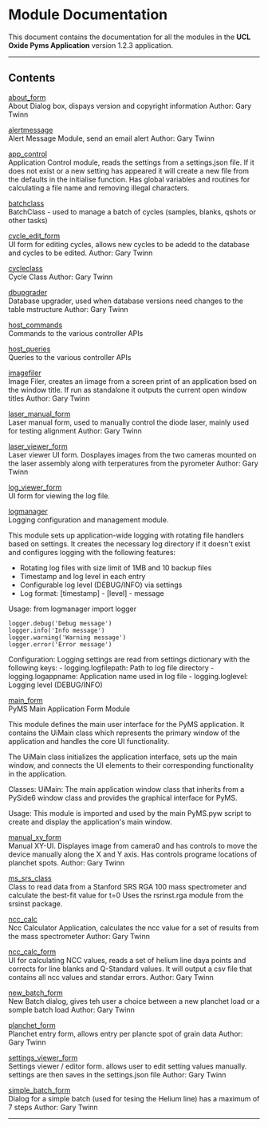 # Module Documentation


This document contains the documentation for all the modules in the **UCL Oxide Pyms Application** version 1.2.3 application.

---

## Contents


[about_form](./about_form.md)  
About Dialog box, dispays version and copyright information
Author: Gary Twinn

[alertmessage](./alertmessage.md)  
Alert Message Module, send an email alert
Author: Gary Twinn

[app_control](./app_control.md)  
Application Control module, reads the settings from a settings.json file. If it does not exist or a new setting
has appeared it will create a new file from the defaults in the initialise function. Has global variables and routines
for calculating a file name and removing illegal characters.

[batchclass](./batchclass.md)  
BatchClass - used to manage a batch of cycles (samples, blanks, qshots or other tasks)

[cycle_edit_form](./cycle_edit_form.md)  
UI form for editing cycles, allows new cycles to be adedd to the database and cycles to be edited.
Author: Gary Twinn

[cycleclass](./cycleclass.md)  
Cycle Class
Author: Gary Twinn

[dbupgrader](./dbupgrader.md)  
Database upgrader, used when database versions need changes to the table mstructure
Author: Gary Twinn

[host_commands](./host_commands.md)  
Commands to the various controller APIs

[host_queries](./host_queries.md)  
Queries to the various controller APIs

[imagefiler](./imagefiler.md)  
Image Filer, creates an iimage from a screen print of an application bsed on the window title. If run as standalone
it outputs the current open window titles
Author: Gary Twinn

[laser_manual_form](./laser_manual_form.md)  
Laser manual form, used to manually control the diode laser, mainly used for testing alignment
Author: Gary Twinn

[laser_viewer_form](./laser_viewer_form.md)  
Laser viewer UI form. Dosplayes images from the two cameras mounted on the laser assembly along with terperatures from
the pyrometer
Author: Gary Twinn

[log_viewer_form](./log_viewer_form.md)  
UI form for viewing the log file.

[logmanager](./logmanager.md)  
Logging configuration and management module.

This module sets up application-wide logging with rotating file handlers based on settings.
It creates the necessary log directory if it doesn't exist and configures logging with
the following features:

- Rotating log files with size limit of 1MB and 10 backup files
- Timestamp and log level in each entry
- Configurable log level (DEBUG/INFO) via settings
- Log format: [timestamp] - [level] - message

Usage:
    from logmanager import logger

    logger.debug('Debug message')
    logger.info('Info message')
    logger.warning('Warning message')
    logger.error('Error message')

Configuration:
    Logging settings are read from settings dictionary with the following keys:
    - logging.logfilepath: Path to log file directory
    - logging.logappname: Application name used in log file
    - logging.loglevel: Logging level (DEBUG/INFO)

[main_form](./main_form.md)  
PyMS Main Application Form Module

This module defines the main user interface for the PyMS application.
It contains the UiMain class which represents the primary window of the
application and handles the core UI functionality.

The UiMain class initializes the application interface, sets up the main window,
and connects the UI elements to their corresponding functionality in the application.

Classes:
    UiMain: The main application window class that inherits from a PySide6 window class
            and provides the graphical interface for PyMS.

Usage:
    This module is imported and used by the main PyMS.pyw script to create
    and display the application's main window.

[manual_xy_form](./manual_xy_form.md)  
Manual XY-UI. Displayes image from camera0 and has controls to move the device manually along the X and Y axis. Has
controls programe locations of planchet spots.
Author: Gary Twinn

[ms_srs_class](./ms_srs_class.md)  
Class to read data from a Stanford SRS RGA 100 mass spectrometer and calculate the best-fit value for t=0
Uses the rsrinst.rga module from the srsinst package.

[ncc_calc](./ncc_calc.md)  
Ncc Calculator Application, calculates the ncc value for a set of results from the mass spectrometer
Author: Gary Twinn

[ncc_calc_form](./ncc_calc_form.md)  
UI for calculating NCC values, reads a set of helium line daya points and corrects for line blanks and Q-Standard
values. It will output a csv file that contains all ncc values and standar errors.
Author: Gary Twinn

[new_batch_form](./new_batch_form.md)  
New Batch dialog, gives teh user a choice between a new planchet load or a somple batch load
Author: Gary Twinn

[planchet_form](./planchet_form.md)  
Planchet entry form, allows entry per plancte spot of grain data
Author: Gary Twinn

[settings_viewer_form](./settings_viewer_form.md)  
Settings viewer / editor form. allows user to edit setting values manually. settings are then saves in the
settings.json file
Author: Gary Twinn

[simple_batch_form](./simple_batch_form.md)  
Dialog for a simple batch (used for tesing the Helium line) has a maximum of 7 steps
Author: Gary Twinn


---

